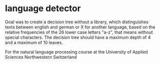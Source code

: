 # language detector
Goal was to create a decision tree without a library, which distinguishes texts between english and german or X for another language, based on the relative frequencies of the 26 lower case letters "a-z", that means without special characters. The decision tree should have a maximum depth of 4 and a maximum of 10 leaves. 

For the natural language processing course at the University of Applied Sciences Northwestern Switzerland

